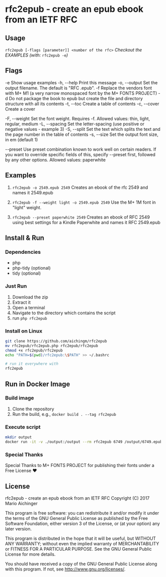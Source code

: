 rfc2epub - create an epub ebook from an IETF RFC
=================================================

## Usage

 `rfc2epub [-flags [parameter]] <number of the rfc>`
 *Checkout the EXAMPLES (with:* `rfc2epub -e`*)*



## Flags  

-e             Show usage examples
-h, --help     Print this message
-o, --output   Set the output filename. The default is "RFC <number>.epub".
-f             Replace the vendors font with M+ M1 (a very narrow monospaced font
                by the M+ FONTS PROJECT)
-d             Do not package the book to epub but create the file
                and directory structure with all its contents
-t, --toc      Create a table of contents
-c, --cover    Create a cover


-F, --weight   Set the font weight. Requires -f.
                Allowed values:
                  thin, light, regular, medium
-L, --spacing  Set the letter-spacing (use positive or negative values - example 3)
-S, --split    Set the text which splits the text and the page number in the
                table of contents
-s, --size     Set the output font size, in em (default 1)

--preset       Use preset combination known to work well on certain readers. If you
                want to override specific fields of this, specify --preset first,
                followed by any other options.
                Allowed values:
                  paperwhite


## Examples

1. `rfc2epub -o 2549.epub 2549`
   Creates an ebook of the rfc 2549 and names it 2549.epub

2. `rfc2epub -f --weight light -o 2549.epub 2549`
   Use the M+ 1M font in "light" weight.

3. `rfc2epub --preset paperwhite 2549`
   Creates an ebook of RFC 2549 using best settings for a Kindle Paperwhite and names it
    RFC 2549.epub


## Install & Run

### Dependencies  

* php
* php-tidy (optional)
* tidy (optional)

### Just Run

1. Download the zip
2. Extract it 
3. Open a terminal
4. Navigate to the directory which contains the script 
5. run `php rfc2epub`

### Install on Linux 

```bash
git clone https://github.com/aichingm/rfc2epub
mv rfc2epub/rfc2epub.php rfc2epub/rfc2epub
chmod +x rfc2epub/rfc2epub
echo "PATH=$(pwd)/rfc2epub:\$PATH" >> ~/.bashrc

# run it everywhere with
rfc2epub 
```


## Run in Docker Image

### Build image

1. Clone the repository
2. Run the build, e.g., `docker build . --tag rfc2epub`

### Execute script

```bash
mkdir output
docker run -it -v ./output:/output --rm rfc2epub 6749 /output/6749.epub
```

### Special Thanks

Special Thanks to M+ FONTS PROJECT for publishing their fonts under a Free License ♥



## License

rfc2epub - create an epub ebook from an IETF RFC
Copyright (C) 2017  Mario Aichinger

This program is free software: you can redistribute it and/or modify
it under the terms of the GNU General Public License as published by
the Free Software Foundation, either version 3 of the License, or
(at your option) any later version.

This program is distributed in the hope that it will be useful,
but WITHOUT ANY WARRANTY; without even the implied warranty of
MERCHANTABILITY or FITNESS FOR A PARTICULAR PURPOSE.  See the
GNU General Public License for more details.

You should have received a copy of the GNU General Public License
along with this program.  If not, see <http://www.gnu.org/licenses/>.







